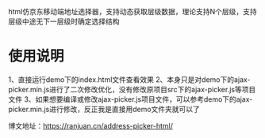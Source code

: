html仿京东移动端地址选择器，支持动态获取层级数据，理论支持N个层级，支持层级中途无下一层级时确定选择结构

# 使用说明
1、直接运行demo下的index.html文件查看效果
2、本身只是对demo下的ajax-picker.min.js进行了二次修改优化，没有修改原项目src下的ajax-picker.js等项目文件
3、如果想要编译或修改ajax-picker.js项目文件，可以参考demo下的ajax-picker.min.js进行修改，反正我是直接用demo文件夹就可以了

博文地址：https://ranjuan.cn/address-picker-html/
